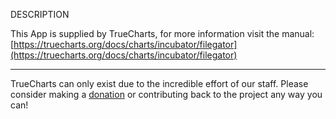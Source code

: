 DESCRIPTION


This App is supplied by TrueCharts, for more information visit the manual: [https://truecharts.org/docs/charts/incubator/filegator](https://truecharts.org/docs/charts/incubator/filegator)

---

TrueCharts can only exist due to the incredible effort of our staff.
Please consider making a [donation](https://truecharts.org/docs/about/sponsor) or contributing back to the project any way you can!
